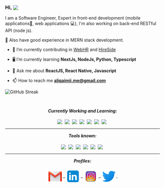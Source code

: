 <h3>Hi, <img align="center" src="assets/gifs/Hi.gif" width="20px" />&nbsp;</h3>

<p>I am a Software Engineer, Expert in front-end development (mobile applications📱, web applications 💻), I'm also working on back-end RESTful API (node js).</p>

<p>🎉 Also have good experience in MERN stack development.</p>


- 🔭 I’m currently contributing in [WebHR](https://web.hr/) and [HireSide](https://hireside.com/)

- 🖥 I’m currently learning **NextJs, NodeJs, Python, Typescript**

- 💬 Ask me about **ReactJS, React Native, Javascript**

- 📫 How to reach me **aliqaimii.me@gmail.com**

![GitHub Streak](https://streak-stats.demolab.com/?user=aliqaimii)

<br/>
               

<p align="center">
<i><b>Currently Working and Learning:</b></i> 
  <br><br>
  <img align="center" src="assets/languages/react-native.png" width="50px" />&nbsp;
  <img align="center" src="assets/languages/python.svg" width="50px" />&nbsp;
  <img align="center" src="assets/languages/html-5.svg" width="50px" />&nbsp;
    <img align="center" src="assets/languages/nodejs.svg" width="50px" />&nbsp;
  <img align="center" src="assets/languages/react.png" width="50px" />&nbsp;
  <img align="center" src="assets/languages/css.svg" width="50px" />&nbsp;
  <img align="center" src="assets/languages/javascript.svg" width="50px" />&nbsp;
</p>

<hr>

<p align="center">
<i><b>Tools known:</b></i> 
  <br><br>
   <img align="center" src="assets/tools/android-studio.svg" width="50px" />&nbsp;
  <img align="center" src="assets/tools/vs-code.svg" width="50px" />&nbsp;
  <img align="center" src="assets/tools/microsoft-office.svg" width="55px" />&nbsp;
 <img align="center" src="assets/tools/xcode.svg" width="55px" />&nbsp;
  <img align="center" src="assets/tools/cmd.svg" width="50px" />&nbsp;
  <img align="center" src="assets/tools/github.svg" width="55px" />&nbsp;
</p>

<hr>

<p align="center">
<i><b>Profiles:</b></i> 
  <br><br>
<a href="mailto:aliqaimii.me@gmail.com">
<img align="center" alt="Ali @Mail" width="50px" src="assets/handles/gmail.png" />&nbsp;
</a>

<a href="https://www.linkedin.com/in/ali-raza-qaimkhani-04606b153/">
<img align="center" alt="Ali @LinkedIN" width="50px" src="assets/handles/linkedin.png" />&nbsp;
</a>
  
  <a href="https://www.instagram.com/ali_qaimii/">
<img align="center" alt="Ali @Instagram" width="50px" src="assets/handles/instagram.png" />&nbsp;
</a>

<a href="https://twitter.com/aliqaimii">
<img align="center" alt="Ali @Twitter" width="50px" src="assets/handles/twitter.png" />&nbsp;
</a>

</p>
